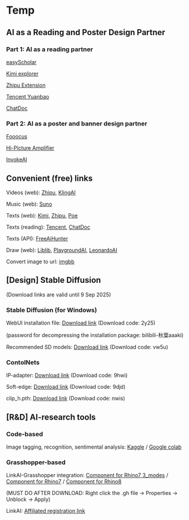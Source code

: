 # Temp

## AI as a Reading and Poster Design Partner ##

### Part 1: AI as a reading partner ###
[easyScholar](https://www.easyscholar.cc/)

[Kimi explorer](https://chromewebstore.google.com/detail/kimi-explorer/caejcfciegnnnepdhaopdogngbmojodl?hl=en)

[Zhipu Extension](https://chromewebstore.google.com/detail/%E6%99%BA%E8%B0%B1%E6%B8%85%E8%A8%80-%E4%BD%A0%E7%9A%84%E6%B5%8F%E8%A7%88%E5%99%A8ai%E5%8A%A9%E6%89%8B/mnpdbmgpebfihcndnpgdaihnkmloclkd)

[Tencent Yuanbao](https://yuanbao.tencent.com/chat)

[ChatDoc](https://chatdoc.com/)

### Part 2: AI as a poster and banner design partner ###
[Fooocus](https://github.com/lllyasviel/Fooocus)

[Hi-Picture Amplifier](http://store.aunbox.cn/hiphotobig?from=mp)

[InvokeAI](https://github.com/invoke-ai/InvokeAI)



## Convenient (free) links ##

Videos (web): [Zhipu](https://chatglm.cn/main/alltoolsdetail?lang=en), [KlingAI](https://klingai.kuaishou.com/text-to-video/new)

Music (web): [Suno](https://suno.com/)

Texts (web): [Kimi](https://kimi.moonshot.cn/), [Zhipu](https://chatglm.cn/main/alltoolsdetail?lang=zh), [Poe](https://poe.com/)

Texts (reading): [Tencent](https://yuanbao.tencent.com/), [ChatDoc](https://chatdoc.com/)

Texts (API): [FreeAiHunter](https://freeaihunter.com/cn)

Draw (web): [Liblib](https://www.liblib.art/), [PlaygroundAI](https://playground.com/), [LeonardoAI](https://app.leonardo.ai/)

Convert image to url: [imgbb](https://imgbb.com/)




## [Design] Stable Diffusion ## 
(Download links are valid until 9 Sep 2025)



### Stable Diffusion (for Windows) ###

WebUI installation file: [Download link](https://pan.baidu.com/s/1Ywt6OGVFFTwGYMCoPmu1aw) (Download code: 2y25)

(password for decompressing the installation package: bilibili-秋葉aaaki)

Recommended SD models: [Download link](https://pan.baidu.com/s/1dOREHCwSiRYzNT5VgcQZnQ) (Download code: vw5u)



### ContolNets ###

IP-adapter: [Download link](https://pan.baidu.com/s/1ODf9qcqA-AWsEmeT3I0wPw) (Download code: 9hwi)



Soft-edge: [Download link](https://pan.baidu.com/s/1jq7MpHk0blrGemHx6UZ6fQ) (Download code: 9djd)

clip_h.pth: [Download link](https://pan.baidu.com/s/1Xp9RiwqsROa3gHl1HviZvg) (Download code: nwis)



## [R&D] AI-research tools ##

### Code-based ###

Image tagging, recognition, sentimental analysis: [Kaggle](https://www.kaggle.com/code/henrikcheung/20240919-arc409-ai-workshop) / [Google colab](https://colab.research.google.com/drive/1b-XrXL8oOKodtfAolb2D9hBuXC6sKvk3?usp=sharing)

### Grasshopper-based ###

LinkAI-Grasshopper integration: [Component for Rhino7 3_modes](/images/GH/LinkAI_GH_Henrik_RH7_3_modes.gh) / [Component for Rhino7](/images/GH/LinkAI_GH_Henrik_RH7.gh) / [Component for Rhino8](/images/GH/LinkAI_GH_Henrik_RH8.gh)



(MUST DO AFTER DOWNLOAD: Right click the .gh file -> Properties -> Unblock ->  Apply)

LinkAI: [Affiliated registration link](https://link-ai.tech/home?share=Hr95VL)
